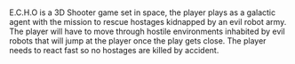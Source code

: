 # 
E.C.H.O is a 3D Shooter game set in space, the player plays as a galactic agent with the mission to rescue hostages kidnapped by an evil robot army. The player will have to move through hostile environments inhabited by evil robots that will jump at the player once the play gets close. The player needs to react fast so no hostages are killed by accident.
 

